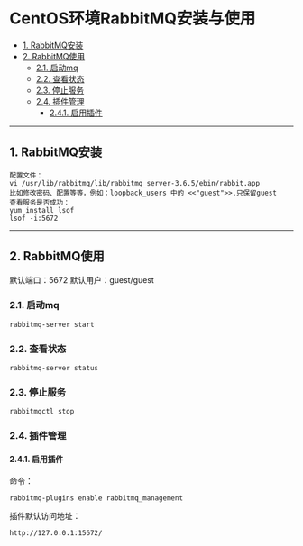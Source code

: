 # CentOS环境RabbitMQ安装与使用

<!-- TOC -->

- [1. RabbitMQ安装](#1-rabbitmq安装)
- [2. RabbitMQ使用](#2-rabbitmq使用)
  - [2.1. 启动mq](#21-启动mq)
  - [2.2. 查看状态](#22-查看状态)
  - [2.3. 停止服务](#23-停止服务)
  - [2.4. 插件管理](#24-插件管理)
    - [2.4.1. 启用插件](#241-启用插件)

<!-- /TOC -->

---
## 1. RabbitMQ安装

```
配置文件：
vi /usr/lib/rabbitmq/lib/rabbitmq_server-3.6.5/ebin/rabbit.app
比如修改密码、配置等等，例如：loopback_users 中的 <<"guest">>,只保留guest
查看服务是否成功：
yum install lsof
lsof -i:5672

```

---
## 2. RabbitMQ使用

默认端口：5672
默认用户：guest/guest

### 2.1. 启动mq

```
rabbitmq-server start
```

### 2.2. 查看状态

```
rabbitmq-server status
```

### 2.3. 停止服务

```
rabbitmqctl stop
```

### 2.4. 插件管理

#### 2.4.1. 启用插件

命令：
```
rabbitmq-plugins enable rabbitmq_management
```

插件默认访问地址：
```
http://127.0.0.1:15672/
```
